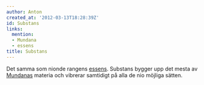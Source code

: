 ```yaml
---
author: Anton
created_at: '2012-03-13T18:28:39Z'
id: Substans
links:
  mention:
  - Mundana
  - essens
title: Substans
---
```


Det samma som nionde rangens [essens]. Substans bygger upp det mesta av [Mundanas] materia och
vibrerar samtidigt på alla de nio möjliga sätten.

  [essens]: essens
  [Mundanas]: Mundana
